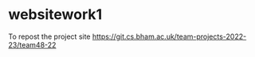 # websitework1
To repost the project site
https://git.cs.bham.ac.uk/team-projects-2022-23/team48-22
